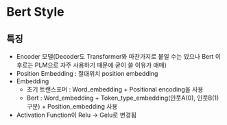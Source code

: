 # Bert Style

## 특징
- Encoder 모델(Decoder도 Transformer와 마찬가지로 붙일 수는 있으나 Bert 이후로는 PLM으로 자주 사용하기 때문에 굳이 쓸 이유가 애매)
- Position Embedding : 절대위치 position embedding
- Embedding
  - 초기 트랜스포머 : Word_embedding + Positional encoding을 사용
  - Bert : Word_embedding + Token_type_embedding(인풋A(0), 인풋B(1) 구분) + Position_embedding 사용
- Activation Function이 Relu -> Gelu로 변경됨
